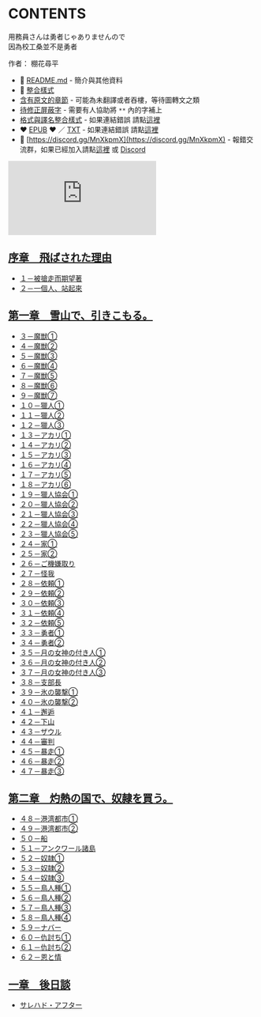 # CONTENTS

用務員さんは勇者じゃありませんので  
因為校工桑並不是勇者  

作者： 棚花尋平  



- :closed_book: [README.md](README.md) - 簡介與其他資料
- :pencil: [整合樣式](%E6%95%B4%E5%90%88%E6%A8%A3%E5%BC%8F.md)
- [含有原文的章節](ja.md) - 可能為未翻譯或者吞樓，等待圖轉文之類
- [待修正屏蔽字](%E5%BE%85%E4%BF%AE%E6%AD%A3%E5%B1%8F%E8%94%BD%E5%AD%97.md) - 需要有人協助將 `**` 內的字補上
- [格式與譯名整合樣式](https://github.com/bluelovers/node-novel/blob/master/lib/locales/%E7%94%A8%E5%8B%99%E5%93%A1%E3%81%95%E3%82%93%E3%81%AF%E5%8B%87%E8%80%85%E3%81%98%E3%82%83%E3%81%82%E3%82%8A%E3%81%BE%E3%81%9B%E3%82%93%E3%81%AE%E3%81%A7.ts) - 如果連結錯誤 請點[這裡](https://github.com/bluelovers/node-novel/blob/master/lib/locales/)
-  :heart: [EPUB](https://gitlab.com/demonovel/epub-txt/blob/master/syosetu_out/%E5%9B%A0%E7%82%BA%E6%A0%A1%E5%B7%A5%E6%A1%91%E4%B8%A6%E4%B8%8D%E6%98%AF%E5%8B%87%E8%80%85.epub) :heart:  ／ [TXT](https://gitlab.com/demonovel/epub-txt/blob/master/syosetu_out/out/%E5%9B%A0%E7%82%BA%E6%A0%A1%E5%B7%A5%E6%A1%91%E4%B8%A6%E4%B8%8D%E6%98%AF%E5%8B%87%E8%80%85.out.txt) - 如果連結錯誤 請點[這裡](https://gitlab.com/demonovel/epub-txt/blob/master/syosetu_out/syosetu_out)
- :mega: [https://discord.gg/MnXkpmX](https://discord.gg/MnXkpmX) - 報錯交流群，如果已經加入請點[這裡](https://discordapp.com/channels/467794087769014273/467794088285175809) 或 [Discord](https://discordapp.com/channels/@me)


![導航目錄](https://chart.apis.google.com/chart?cht=qr&chs=150x150&chl=https://gitlab.com/novel-group/txt-source/blob/master/syosetu_out/用務員さんは勇者じゃありませんので/導航目錄.md "導航目錄")




## [序章　飛ばされた理由](00000_%E5%BA%8F%E7%AB%A0%E3%80%80%E9%A3%9B%E3%81%B0%E3%81%95%E3%82%8C%E3%81%9F%E7%90%86%E7%94%B1)

- [１－被搶走而期望著](00000_%E5%BA%8F%E7%AB%A0%E3%80%80%E9%A3%9B%E3%81%B0%E3%81%95%E3%82%8C%E3%81%9F%E7%90%86%E7%94%B1/00010_%EF%BC%91%EF%BC%8D%E8%A2%AB%E6%90%B6%E8%B5%B0%E8%80%8C%E6%9C%9F%E6%9C%9B%E8%91%97.txt)
- [２－一個人、站起來](00000_%E5%BA%8F%E7%AB%A0%E3%80%80%E9%A3%9B%E3%81%B0%E3%81%95%E3%82%8C%E3%81%9F%E7%90%86%E7%94%B1/00020_%EF%BC%92%EF%BC%8D%E4%B8%80%E5%80%8B%E4%BA%BA%E3%80%81%E7%AB%99%E8%B5%B7%E4%BE%86.txt)


## [第一章　雪山で、引きこもる。](00010_%E7%AC%AC%E4%B8%80%E7%AB%A0%E3%80%80%E9%9B%AA%E5%B1%B1%E3%81%A7%E3%80%81%E5%BC%95%E3%81%8D%E3%81%93%E3%82%82%E3%82%8B%E3%80%82)

- [３－魔獣①](00010_%E7%AC%AC%E4%B8%80%E7%AB%A0%E3%80%80%E9%9B%AA%E5%B1%B1%E3%81%A7%E3%80%81%E5%BC%95%E3%81%8D%E3%81%93%E3%82%82%E3%82%8B%E3%80%82/00010_%EF%BC%93%EF%BC%8D%E9%AD%94%E7%8D%A3%E2%91%A0.txt)
- [４－魔獣②](00010_%E7%AC%AC%E4%B8%80%E7%AB%A0%E3%80%80%E9%9B%AA%E5%B1%B1%E3%81%A7%E3%80%81%E5%BC%95%E3%81%8D%E3%81%93%E3%82%82%E3%82%8B%E3%80%82/00020_%EF%BC%94%EF%BC%8D%E9%AD%94%E7%8D%A3%E2%91%A1.txt)
- [５－魔獣③](00010_%E7%AC%AC%E4%B8%80%E7%AB%A0%E3%80%80%E9%9B%AA%E5%B1%B1%E3%81%A7%E3%80%81%E5%BC%95%E3%81%8D%E3%81%93%E3%82%82%E3%82%8B%E3%80%82/00030_%EF%BC%95%EF%BC%8D%E9%AD%94%E7%8D%A3%E2%91%A2.txt)
- [６－魔獣④](00010_%E7%AC%AC%E4%B8%80%E7%AB%A0%E3%80%80%E9%9B%AA%E5%B1%B1%E3%81%A7%E3%80%81%E5%BC%95%E3%81%8D%E3%81%93%E3%82%82%E3%82%8B%E3%80%82/00040_%EF%BC%96%EF%BC%8D%E9%AD%94%E7%8D%A3%E2%91%A3.txt)
- [７－魔獣⑤](00010_%E7%AC%AC%E4%B8%80%E7%AB%A0%E3%80%80%E9%9B%AA%E5%B1%B1%E3%81%A7%E3%80%81%E5%BC%95%E3%81%8D%E3%81%93%E3%82%82%E3%82%8B%E3%80%82/00050_%EF%BC%97%EF%BC%8D%E9%AD%94%E7%8D%A3%E2%91%A4.txt)
- [８－魔獣⑥](00010_%E7%AC%AC%E4%B8%80%E7%AB%A0%E3%80%80%E9%9B%AA%E5%B1%B1%E3%81%A7%E3%80%81%E5%BC%95%E3%81%8D%E3%81%93%E3%82%82%E3%82%8B%E3%80%82/00060_%EF%BC%98%EF%BC%8D%E9%AD%94%E7%8D%A3%E2%91%A5.txt)
- [９－魔獣⑦](00010_%E7%AC%AC%E4%B8%80%E7%AB%A0%E3%80%80%E9%9B%AA%E5%B1%B1%E3%81%A7%E3%80%81%E5%BC%95%E3%81%8D%E3%81%93%E3%82%82%E3%82%8B%E3%80%82/00070_%EF%BC%99%EF%BC%8D%E9%AD%94%E7%8D%A3%E2%91%A6.txt)
- [１０－獵人①](00010_%E7%AC%AC%E4%B8%80%E7%AB%A0%E3%80%80%E9%9B%AA%E5%B1%B1%E3%81%A7%E3%80%81%E5%BC%95%E3%81%8D%E3%81%93%E3%82%82%E3%82%8B%E3%80%82/00080_%EF%BC%91%EF%BC%90%EF%BC%8D%E7%8D%B5%E4%BA%BA%E2%91%A0.txt)
- [１１－獵人②](00010_%E7%AC%AC%E4%B8%80%E7%AB%A0%E3%80%80%E9%9B%AA%E5%B1%B1%E3%81%A7%E3%80%81%E5%BC%95%E3%81%8D%E3%81%93%E3%82%82%E3%82%8B%E3%80%82/00090_%EF%BC%91%EF%BC%91%EF%BC%8D%E7%8D%B5%E4%BA%BA%E2%91%A1.txt)
- [１２－獵人③](00010_%E7%AC%AC%E4%B8%80%E7%AB%A0%E3%80%80%E9%9B%AA%E5%B1%B1%E3%81%A7%E3%80%81%E5%BC%95%E3%81%8D%E3%81%93%E3%82%82%E3%82%8B%E3%80%82/00100_%EF%BC%91%EF%BC%92%EF%BC%8D%E7%8D%B5%E4%BA%BA%E2%91%A2.txt)
- [１３－アカリ①](00010_%E7%AC%AC%E4%B8%80%E7%AB%A0%E3%80%80%E9%9B%AA%E5%B1%B1%E3%81%A7%E3%80%81%E5%BC%95%E3%81%8D%E3%81%93%E3%82%82%E3%82%8B%E3%80%82/00110_%EF%BC%91%EF%BC%93%EF%BC%8D%E3%82%A2%E3%82%AB%E3%83%AA%E2%91%A0.txt)
- [１４－アカリ②](00010_%E7%AC%AC%E4%B8%80%E7%AB%A0%E3%80%80%E9%9B%AA%E5%B1%B1%E3%81%A7%E3%80%81%E5%BC%95%E3%81%8D%E3%81%93%E3%82%82%E3%82%8B%E3%80%82/00120_%EF%BC%91%EF%BC%94%EF%BC%8D%E3%82%A2%E3%82%AB%E3%83%AA%E2%91%A1.txt)
- [１５－アカリ③](00010_%E7%AC%AC%E4%B8%80%E7%AB%A0%E3%80%80%E9%9B%AA%E5%B1%B1%E3%81%A7%E3%80%81%E5%BC%95%E3%81%8D%E3%81%93%E3%82%82%E3%82%8B%E3%80%82/00130_%EF%BC%91%EF%BC%95%EF%BC%8D%E3%82%A2%E3%82%AB%E3%83%AA%E2%91%A2.txt)
- [１６－アカリ④](00010_%E7%AC%AC%E4%B8%80%E7%AB%A0%E3%80%80%E9%9B%AA%E5%B1%B1%E3%81%A7%E3%80%81%E5%BC%95%E3%81%8D%E3%81%93%E3%82%82%E3%82%8B%E3%80%82/00140_%EF%BC%91%EF%BC%96%EF%BC%8D%E3%82%A2%E3%82%AB%E3%83%AA%E2%91%A3.txt)
- [１７－アカリ⑤](00010_%E7%AC%AC%E4%B8%80%E7%AB%A0%E3%80%80%E9%9B%AA%E5%B1%B1%E3%81%A7%E3%80%81%E5%BC%95%E3%81%8D%E3%81%93%E3%82%82%E3%82%8B%E3%80%82/00150_%EF%BC%91%EF%BC%97%EF%BC%8D%E3%82%A2%E3%82%AB%E3%83%AA%E2%91%A4.txt)
- [１８－アカリ⑥](00010_%E7%AC%AC%E4%B8%80%E7%AB%A0%E3%80%80%E9%9B%AA%E5%B1%B1%E3%81%A7%E3%80%81%E5%BC%95%E3%81%8D%E3%81%93%E3%82%82%E3%82%8B%E3%80%82/00160_%EF%BC%91%EF%BC%98%EF%BC%8D%E3%82%A2%E3%82%AB%E3%83%AA%E2%91%A5.txt)
- [１９－獵人協会①](00010_%E7%AC%AC%E4%B8%80%E7%AB%A0%E3%80%80%E9%9B%AA%E5%B1%B1%E3%81%A7%E3%80%81%E5%BC%95%E3%81%8D%E3%81%93%E3%82%82%E3%82%8B%E3%80%82/00170_%EF%BC%91%EF%BC%99%EF%BC%8D%E7%8D%B5%E4%BA%BA%E5%8D%94%E4%BC%9A%E2%91%A0.txt)
- [２０－獵人協会②](00010_%E7%AC%AC%E4%B8%80%E7%AB%A0%E3%80%80%E9%9B%AA%E5%B1%B1%E3%81%A7%E3%80%81%E5%BC%95%E3%81%8D%E3%81%93%E3%82%82%E3%82%8B%E3%80%82/00180_%EF%BC%92%EF%BC%90%EF%BC%8D%E7%8D%B5%E4%BA%BA%E5%8D%94%E4%BC%9A%E2%91%A1.txt)
- [２１－獵人協会③](00010_%E7%AC%AC%E4%B8%80%E7%AB%A0%E3%80%80%E9%9B%AA%E5%B1%B1%E3%81%A7%E3%80%81%E5%BC%95%E3%81%8D%E3%81%93%E3%82%82%E3%82%8B%E3%80%82/00190_%EF%BC%92%EF%BC%91%EF%BC%8D%E7%8D%B5%E4%BA%BA%E5%8D%94%E4%BC%9A%E2%91%A2.txt)
- [２２－獵人協会④](00010_%E7%AC%AC%E4%B8%80%E7%AB%A0%E3%80%80%E9%9B%AA%E5%B1%B1%E3%81%A7%E3%80%81%E5%BC%95%E3%81%8D%E3%81%93%E3%82%82%E3%82%8B%E3%80%82/00200_%EF%BC%92%EF%BC%92%EF%BC%8D%E7%8D%B5%E4%BA%BA%E5%8D%94%E4%BC%9A%E2%91%A3.txt)
- [２３－獵人協会⑤](00010_%E7%AC%AC%E4%B8%80%E7%AB%A0%E3%80%80%E9%9B%AA%E5%B1%B1%E3%81%A7%E3%80%81%E5%BC%95%E3%81%8D%E3%81%93%E3%82%82%E3%82%8B%E3%80%82/00210_%EF%BC%92%EF%BC%93%EF%BC%8D%E7%8D%B5%E4%BA%BA%E5%8D%94%E4%BC%9A%E2%91%A4.txt)
- [２４－家①](00010_%E7%AC%AC%E4%B8%80%E7%AB%A0%E3%80%80%E9%9B%AA%E5%B1%B1%E3%81%A7%E3%80%81%E5%BC%95%E3%81%8D%E3%81%93%E3%82%82%E3%82%8B%E3%80%82/00220_%EF%BC%92%EF%BC%94%EF%BC%8D%E5%AE%B6%E2%91%A0.txt)
- [２５－家②](00010_%E7%AC%AC%E4%B8%80%E7%AB%A0%E3%80%80%E9%9B%AA%E5%B1%B1%E3%81%A7%E3%80%81%E5%BC%95%E3%81%8D%E3%81%93%E3%82%82%E3%82%8B%E3%80%82/00230_%EF%BC%92%EF%BC%95%EF%BC%8D%E5%AE%B6%E2%91%A1.txt)
- [２６－ご機嫌取り](00010_%E7%AC%AC%E4%B8%80%E7%AB%A0%E3%80%80%E9%9B%AA%E5%B1%B1%E3%81%A7%E3%80%81%E5%BC%95%E3%81%8D%E3%81%93%E3%82%82%E3%82%8B%E3%80%82/00240_%EF%BC%92%EF%BC%96%EF%BC%8D%E3%81%94%E6%A9%9F%E5%AB%8C%E5%8F%96%E3%82%8A.txt)
- [２７－怪我](00010_%E7%AC%AC%E4%B8%80%E7%AB%A0%E3%80%80%E9%9B%AA%E5%B1%B1%E3%81%A7%E3%80%81%E5%BC%95%E3%81%8D%E3%81%93%E3%82%82%E3%82%8B%E3%80%82/00250_%EF%BC%92%EF%BC%97%EF%BC%8D%E6%80%AA%E6%88%91.txt)
- [２８－依頼①](00010_%E7%AC%AC%E4%B8%80%E7%AB%A0%E3%80%80%E9%9B%AA%E5%B1%B1%E3%81%A7%E3%80%81%E5%BC%95%E3%81%8D%E3%81%93%E3%82%82%E3%82%8B%E3%80%82/00260_%EF%BC%92%EF%BC%98%EF%BC%8D%E4%BE%9D%E9%A0%BC%E2%91%A0.txt)
- [２９－依頼②](00010_%E7%AC%AC%E4%B8%80%E7%AB%A0%E3%80%80%E9%9B%AA%E5%B1%B1%E3%81%A7%E3%80%81%E5%BC%95%E3%81%8D%E3%81%93%E3%82%82%E3%82%8B%E3%80%82/00270_%EF%BC%92%EF%BC%99%EF%BC%8D%E4%BE%9D%E9%A0%BC%E2%91%A1.txt)
- [３０－依頼③](00010_%E7%AC%AC%E4%B8%80%E7%AB%A0%E3%80%80%E9%9B%AA%E5%B1%B1%E3%81%A7%E3%80%81%E5%BC%95%E3%81%8D%E3%81%93%E3%82%82%E3%82%8B%E3%80%82/00280_%EF%BC%93%EF%BC%90%EF%BC%8D%E4%BE%9D%E9%A0%BC%E2%91%A2.txt)
- [３１－依頼④](00010_%E7%AC%AC%E4%B8%80%E7%AB%A0%E3%80%80%E9%9B%AA%E5%B1%B1%E3%81%A7%E3%80%81%E5%BC%95%E3%81%8D%E3%81%93%E3%82%82%E3%82%8B%E3%80%82/00290_%EF%BC%93%EF%BC%91%EF%BC%8D%E4%BE%9D%E9%A0%BC%E2%91%A3.txt)
- [３２－依頼⑤](00010_%E7%AC%AC%E4%B8%80%E7%AB%A0%E3%80%80%E9%9B%AA%E5%B1%B1%E3%81%A7%E3%80%81%E5%BC%95%E3%81%8D%E3%81%93%E3%82%82%E3%82%8B%E3%80%82/00300_%EF%BC%93%EF%BC%92%EF%BC%8D%E4%BE%9D%E9%A0%BC%E2%91%A4.txt)
- [３３－勇者①](00010_%E7%AC%AC%E4%B8%80%E7%AB%A0%E3%80%80%E9%9B%AA%E5%B1%B1%E3%81%A7%E3%80%81%E5%BC%95%E3%81%8D%E3%81%93%E3%82%82%E3%82%8B%E3%80%82/00310_%EF%BC%93%EF%BC%93%EF%BC%8D%E5%8B%87%E8%80%85%E2%91%A0.txt)
- [３４－勇者②](00010_%E7%AC%AC%E4%B8%80%E7%AB%A0%E3%80%80%E9%9B%AA%E5%B1%B1%E3%81%A7%E3%80%81%E5%BC%95%E3%81%8D%E3%81%93%E3%82%82%E3%82%8B%E3%80%82/00320_%EF%BC%93%EF%BC%94%EF%BC%8D%E5%8B%87%E8%80%85%E2%91%A1.txt)
- [３５－月の女神の付き人①](00010_%E7%AC%AC%E4%B8%80%E7%AB%A0%E3%80%80%E9%9B%AA%E5%B1%B1%E3%81%A7%E3%80%81%E5%BC%95%E3%81%8D%E3%81%93%E3%82%82%E3%82%8B%E3%80%82/00330_%EF%BC%93%EF%BC%95%EF%BC%8D%E6%9C%88%E3%81%AE%E5%A5%B3%E7%A5%9E%E3%81%AE%E4%BB%98%E3%81%8D%E4%BA%BA%E2%91%A0.txt)
- [３６－月の女神の付き人②](00010_%E7%AC%AC%E4%B8%80%E7%AB%A0%E3%80%80%E9%9B%AA%E5%B1%B1%E3%81%A7%E3%80%81%E5%BC%95%E3%81%8D%E3%81%93%E3%82%82%E3%82%8B%E3%80%82/00340_%EF%BC%93%EF%BC%96%EF%BC%8D%E6%9C%88%E3%81%AE%E5%A5%B3%E7%A5%9E%E3%81%AE%E4%BB%98%E3%81%8D%E4%BA%BA%E2%91%A1.txt)
- [３７－月の女神の付き人③](00010_%E7%AC%AC%E4%B8%80%E7%AB%A0%E3%80%80%E9%9B%AA%E5%B1%B1%E3%81%A7%E3%80%81%E5%BC%95%E3%81%8D%E3%81%93%E3%82%82%E3%82%8B%E3%80%82/00350_%EF%BC%93%EF%BC%97%EF%BC%8D%E6%9C%88%E3%81%AE%E5%A5%B3%E7%A5%9E%E3%81%AE%E4%BB%98%E3%81%8D%E4%BA%BA%E2%91%A2.txt)
- [３８－支部長](00010_%E7%AC%AC%E4%B8%80%E7%AB%A0%E3%80%80%E9%9B%AA%E5%B1%B1%E3%81%A7%E3%80%81%E5%BC%95%E3%81%8D%E3%81%93%E3%82%82%E3%82%8B%E3%80%82/00360_%EF%BC%93%EF%BC%98%EF%BC%8D%E6%94%AF%E9%83%A8%E9%95%B7.txt)
- [３９－氷の襲撃①](00010_%E7%AC%AC%E4%B8%80%E7%AB%A0%E3%80%80%E9%9B%AA%E5%B1%B1%E3%81%A7%E3%80%81%E5%BC%95%E3%81%8D%E3%81%93%E3%82%82%E3%82%8B%E3%80%82/00370_%EF%BC%93%EF%BC%99%EF%BC%8D%E6%B0%B7%E3%81%AE%E8%A5%B2%E6%92%83%E2%91%A0.txt)
- [４０－氷の襲撃②](00010_%E7%AC%AC%E4%B8%80%E7%AB%A0%E3%80%80%E9%9B%AA%E5%B1%B1%E3%81%A7%E3%80%81%E5%BC%95%E3%81%8D%E3%81%93%E3%82%82%E3%82%8B%E3%80%82/00380_%EF%BC%94%EF%BC%90%EF%BC%8D%E6%B0%B7%E3%81%AE%E8%A5%B2%E6%92%83%E2%91%A1.txt)
- [４１－邂逅](00010_%E7%AC%AC%E4%B8%80%E7%AB%A0%E3%80%80%E9%9B%AA%E5%B1%B1%E3%81%A7%E3%80%81%E5%BC%95%E3%81%8D%E3%81%93%E3%82%82%E3%82%8B%E3%80%82/00390_%EF%BC%94%EF%BC%91%EF%BC%8D%E9%82%82%E9%80%85.txt)
- [４２－下山](00010_%E7%AC%AC%E4%B8%80%E7%AB%A0%E3%80%80%E9%9B%AA%E5%B1%B1%E3%81%A7%E3%80%81%E5%BC%95%E3%81%8D%E3%81%93%E3%82%82%E3%82%8B%E3%80%82/00400_%EF%BC%94%EF%BC%92%EF%BC%8D%E4%B8%8B%E5%B1%B1.txt)
- [４３－ザウル](00010_%E7%AC%AC%E4%B8%80%E7%AB%A0%E3%80%80%E9%9B%AA%E5%B1%B1%E3%81%A7%E3%80%81%E5%BC%95%E3%81%8D%E3%81%93%E3%82%82%E3%82%8B%E3%80%82/00410_%EF%BC%94%EF%BC%93%EF%BC%8D%E3%82%B6%E3%82%A6%E3%83%AB.txt)
- [４４－審判](00010_%E7%AC%AC%E4%B8%80%E7%AB%A0%E3%80%80%E9%9B%AA%E5%B1%B1%E3%81%A7%E3%80%81%E5%BC%95%E3%81%8D%E3%81%93%E3%82%82%E3%82%8B%E3%80%82/00420_%EF%BC%94%EF%BC%94%EF%BC%8D%E5%AF%A9%E5%88%A4.txt)
- [４５－暴走①](00010_%E7%AC%AC%E4%B8%80%E7%AB%A0%E3%80%80%E9%9B%AA%E5%B1%B1%E3%81%A7%E3%80%81%E5%BC%95%E3%81%8D%E3%81%93%E3%82%82%E3%82%8B%E3%80%82/00430_%EF%BC%94%EF%BC%95%EF%BC%8D%E6%9A%B4%E8%B5%B0%E2%91%A0.txt)
- [４６－暴走②](00010_%E7%AC%AC%E4%B8%80%E7%AB%A0%E3%80%80%E9%9B%AA%E5%B1%B1%E3%81%A7%E3%80%81%E5%BC%95%E3%81%8D%E3%81%93%E3%82%82%E3%82%8B%E3%80%82/00440_%EF%BC%94%EF%BC%96%EF%BC%8D%E6%9A%B4%E8%B5%B0%E2%91%A1.txt)
- [４７－暴走③](00010_%E7%AC%AC%E4%B8%80%E7%AB%A0%E3%80%80%E9%9B%AA%E5%B1%B1%E3%81%A7%E3%80%81%E5%BC%95%E3%81%8D%E3%81%93%E3%82%82%E3%82%8B%E3%80%82/00450_%EF%BC%94%EF%BC%97%EF%BC%8D%E6%9A%B4%E8%B5%B0%E2%91%A2.txt)


## [第二章　灼熱の国で、奴隷を買う。](00020_%E7%AC%AC%E4%BA%8C%E7%AB%A0%E3%80%80%E7%81%BC%E7%86%B1%E3%81%AE%E5%9B%BD%E3%81%A7%E3%80%81%E5%A5%B4%E9%9A%B7%E3%82%92%E8%B2%B7%E3%81%86%E3%80%82)

- [４８－港湾都市①](00020_%E7%AC%AC%E4%BA%8C%E7%AB%A0%E3%80%80%E7%81%BC%E7%86%B1%E3%81%AE%E5%9B%BD%E3%81%A7%E3%80%81%E5%A5%B4%E9%9A%B7%E3%82%92%E8%B2%B7%E3%81%86%E3%80%82/00010_%EF%BC%94%EF%BC%98%EF%BC%8D%E6%B8%AF%E6%B9%BE%E9%83%BD%E5%B8%82%E2%91%A0.txt)
- [４９－港湾都市②](00020_%E7%AC%AC%E4%BA%8C%E7%AB%A0%E3%80%80%E7%81%BC%E7%86%B1%E3%81%AE%E5%9B%BD%E3%81%A7%E3%80%81%E5%A5%B4%E9%9A%B7%E3%82%92%E8%B2%B7%E3%81%86%E3%80%82/00020_%EF%BC%94%EF%BC%99%EF%BC%8D%E6%B8%AF%E6%B9%BE%E9%83%BD%E5%B8%82%E2%91%A1.txt)
- [５０－船](00020_%E7%AC%AC%E4%BA%8C%E7%AB%A0%E3%80%80%E7%81%BC%E7%86%B1%E3%81%AE%E5%9B%BD%E3%81%A7%E3%80%81%E5%A5%B4%E9%9A%B7%E3%82%92%E8%B2%B7%E3%81%86%E3%80%82/00030_%EF%BC%95%EF%BC%90%EF%BC%8D%E8%88%B9.txt)
- [５１－アンクワール諸島](00020_%E7%AC%AC%E4%BA%8C%E7%AB%A0%E3%80%80%E7%81%BC%E7%86%B1%E3%81%AE%E5%9B%BD%E3%81%A7%E3%80%81%E5%A5%B4%E9%9A%B7%E3%82%92%E8%B2%B7%E3%81%86%E3%80%82/00040_%EF%BC%95%EF%BC%91%EF%BC%8D%E3%82%A2%E3%83%B3%E3%82%AF%E3%83%AF%E3%83%BC%E3%83%AB%E8%AB%B8%E5%B3%B6.txt)
- [５２－奴隷①](00020_%E7%AC%AC%E4%BA%8C%E7%AB%A0%E3%80%80%E7%81%BC%E7%86%B1%E3%81%AE%E5%9B%BD%E3%81%A7%E3%80%81%E5%A5%B4%E9%9A%B7%E3%82%92%E8%B2%B7%E3%81%86%E3%80%82/00050_%EF%BC%95%EF%BC%92%EF%BC%8D%E5%A5%B4%E9%9A%B7%E2%91%A0.txt)
- [５３－奴隷②](00020_%E7%AC%AC%E4%BA%8C%E7%AB%A0%E3%80%80%E7%81%BC%E7%86%B1%E3%81%AE%E5%9B%BD%E3%81%A7%E3%80%81%E5%A5%B4%E9%9A%B7%E3%82%92%E8%B2%B7%E3%81%86%E3%80%82/00060_%EF%BC%95%EF%BC%93%EF%BC%8D%E5%A5%B4%E9%9A%B7%E2%91%A1.txt)
- [５４－奴隷③](00020_%E7%AC%AC%E4%BA%8C%E7%AB%A0%E3%80%80%E7%81%BC%E7%86%B1%E3%81%AE%E5%9B%BD%E3%81%A7%E3%80%81%E5%A5%B4%E9%9A%B7%E3%82%92%E8%B2%B7%E3%81%86%E3%80%82/00070_%EF%BC%95%EF%BC%94%EF%BC%8D%E5%A5%B4%E9%9A%B7%E2%91%A2.txt)
- [５５－鳥人種①](00020_%E7%AC%AC%E4%BA%8C%E7%AB%A0%E3%80%80%E7%81%BC%E7%86%B1%E3%81%AE%E5%9B%BD%E3%81%A7%E3%80%81%E5%A5%B4%E9%9A%B7%E3%82%92%E8%B2%B7%E3%81%86%E3%80%82/00080_%EF%BC%95%EF%BC%95%EF%BC%8D%E9%B3%A5%E4%BA%BA%E7%A8%AE%E2%91%A0.txt)
- [５６－鳥人種②](00020_%E7%AC%AC%E4%BA%8C%E7%AB%A0%E3%80%80%E7%81%BC%E7%86%B1%E3%81%AE%E5%9B%BD%E3%81%A7%E3%80%81%E5%A5%B4%E9%9A%B7%E3%82%92%E8%B2%B7%E3%81%86%E3%80%82/00090_%EF%BC%95%EF%BC%96%EF%BC%8D%E9%B3%A5%E4%BA%BA%E7%A8%AE%E2%91%A1.txt)
- [５７－鳥人種③](00020_%E7%AC%AC%E4%BA%8C%E7%AB%A0%E3%80%80%E7%81%BC%E7%86%B1%E3%81%AE%E5%9B%BD%E3%81%A7%E3%80%81%E5%A5%B4%E9%9A%B7%E3%82%92%E8%B2%B7%E3%81%86%E3%80%82/00100_%EF%BC%95%EF%BC%97%EF%BC%8D%E9%B3%A5%E4%BA%BA%E7%A8%AE%E2%91%A2.txt)
- [５８－鳥人種④](00020_%E7%AC%AC%E4%BA%8C%E7%AB%A0%E3%80%80%E7%81%BC%E7%86%B1%E3%81%AE%E5%9B%BD%E3%81%A7%E3%80%81%E5%A5%B4%E9%9A%B7%E3%82%92%E8%B2%B7%E3%81%86%E3%80%82/00110_%EF%BC%95%EF%BC%98%EF%BC%8D%E9%B3%A5%E4%BA%BA%E7%A8%AE%E2%91%A3.txt)
- [５９－ナバー](00020_%E7%AC%AC%E4%BA%8C%E7%AB%A0%E3%80%80%E7%81%BC%E7%86%B1%E3%81%AE%E5%9B%BD%E3%81%A7%E3%80%81%E5%A5%B4%E9%9A%B7%E3%82%92%E8%B2%B7%E3%81%86%E3%80%82/00120_%EF%BC%95%EF%BC%99%EF%BC%8D%E3%83%8A%E3%83%90%E3%83%BC.txt)
- [６０－仇討ち①](00020_%E7%AC%AC%E4%BA%8C%E7%AB%A0%E3%80%80%E7%81%BC%E7%86%B1%E3%81%AE%E5%9B%BD%E3%81%A7%E3%80%81%E5%A5%B4%E9%9A%B7%E3%82%92%E8%B2%B7%E3%81%86%E3%80%82/00130_%EF%BC%96%EF%BC%90%EF%BC%8D%E4%BB%87%E8%A8%8E%E3%81%A1%E2%91%A0.txt)
- [６１－仇討ち②](00020_%E7%AC%AC%E4%BA%8C%E7%AB%A0%E3%80%80%E7%81%BC%E7%86%B1%E3%81%AE%E5%9B%BD%E3%81%A7%E3%80%81%E5%A5%B4%E9%9A%B7%E3%82%92%E8%B2%B7%E3%81%86%E3%80%82/00140_%EF%BC%96%EF%BC%91%EF%BC%8D%E4%BB%87%E8%A8%8E%E3%81%A1%E2%91%A1.txt)
- [６２－恩と情](00020_%E7%AC%AC%E4%BA%8C%E7%AB%A0%E3%80%80%E7%81%BC%E7%86%B1%E3%81%AE%E5%9B%BD%E3%81%A7%E3%80%81%E5%A5%B4%E9%9A%B7%E3%82%92%E8%B2%B7%E3%81%86%E3%80%82/00150_%EF%BC%96%EF%BC%92%EF%BC%8D%E6%81%A9%E3%81%A8%E6%83%85.txt)


## [一章　後日談](00030_%E4%B8%80%E7%AB%A0%E3%80%80%E5%BE%8C%E6%97%A5%E8%AB%87)

- [サレハド・アフター](00030_%E4%B8%80%E7%AB%A0%E3%80%80%E5%BE%8C%E6%97%A5%E8%AB%87/00010_%E3%82%B5%E3%83%AC%E3%83%8F%E3%83%89%E3%83%BB%E3%82%A2%E3%83%95%E3%82%BF%E3%83%BC.txt)

